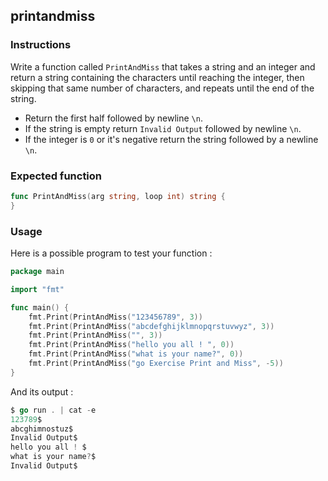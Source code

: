 ## printandmiss

### Instructions

Write a function called `PrintAndMiss` that takes a string and an integer and return a string containing the characters until reaching the integer, then skipping that same number of characters, and repeats until the end of the string.

- Return the first half followed by newline `\n`.
- If the string is empty return `Invalid Output` followed by newline `\n`.
- If the integer is `0` or it's negative return the string followed by a newline `\n`.


### Expected function

```go
func PrintAndMiss(arg string, loop int) string {
}
```
### Usage

Here is a possible program to test your function :

```go
package main

import "fmt"

func main() {
	fmt.Print(PrintAndMiss("123456789", 3))
 	fmt.Print(PrintAndMiss("abcdefghijklmnopqrstuvwyz", 3))
 	fmt.Print(PrintAndMiss("", 3))
 	fmt.Print(PrintAndMiss("hello you all ! ", 0))
 	fmt.Print(PrintAndMiss("what is your name?", 0))
 	fmt.Print(PrintAndMiss("go Exercise Print and Miss", -5))
}
```

And its output :

```go
$ go run . | cat -e
123789$
abcghimnostuz$
Invalid Output$
hello you all ! $
what is your name?$
Invalid Output$
```
